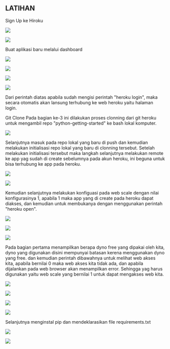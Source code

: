## LATIHAN

Sign Up ke Hiroku

![](img/latihan/01.png)

![](img/latihan/02.png)


Buat aplikasi baru melalui dashboard

![](img/latihan/03.png)

![](img/latihan/04.png)

![](img/latihan/05.png)

![](img/latihan/06.png)

Dari perintah diatas apabila sudah mengisi perintah "heroku login", maka secara otomatis akan lansung terhubung ke web heroku yaitu halaman login.



Git Clone
Pada bagian ke-3 ini dilakukan proses clonning dari git heroku untuk mengambil repo "python-getting-started" ke bash lokal komputer.

![](img/latihan/07.png)


Selanjutnya masuk pada repo lokal yang baru di push dan kemudian melakukan initialisasi repo lokal yang baru di clonning tersebut. Setelah melakukan initialisasi tersebut maka langkah selanjutnya melakukan remote ke app yag sudah di create sebelumnya pada akun heroku, ini beguna untuk bisa terhubung ke app pada heroku.

![](img/latihan/08.png)

![](img/latihan/09.png)


Kemudian selanjutnya melakukan konfiguasi pada web scale dengan nilai konfigurasinya 1, apabila 1 maka app yang di create pada heroku dapat diakses, dan kemudian untuk membukanya dengan menggunakan perintah "heroku open".

![](img/latihan/10.png)

![](img/latihan/11.png)

![](img/latihan/12.png)


Pada bagian pertama menampilkan berapa dyno free yang dipakai oleh kita, dyno yang digunakan disini mempunyai batasan kerena menggunakan dyno yang free.
dan kemudian perintah dibawahnya untuk melihat web akses kita, apabila bernilai 0 maka web akses kita tidak ada, dan apabila dijalankan pada web browser akan menampilkan error.
Sehingga yag harus digunakan yaitu web scale yang bernilai 1 untuk dapat mengakses web kita.

![](img/latihan/13.png)

![](img/latihan/14.png)

![](img/latihan/15.png)

![](img/latihan/16.png)


Selanjutnya menginstal pip dan mendeklarasikan file requirements.txt

![](img/latihan/17.png)

![](img/latihan/18.png)